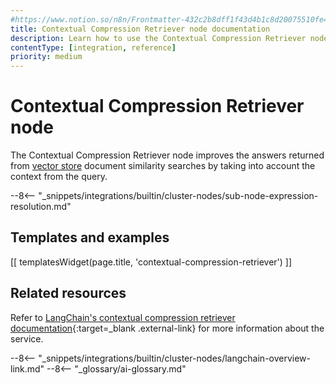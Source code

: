 ```yaml
---
#https://www.notion.so/n8n/Frontmatter-432c2b8dff1f43d4b1c8d20075510fe4
title: Contextual Compression Retriever node documentation
description: Learn how to use the Contextual Compression Retriever node in n8n. Follow technical documentation to integrate Contextual Compression Retriever node into your workflows.
contentType: [integration, reference]
priority: medium
---
```


# Contextual Compression Retriever node

The Contextual Compression Retriever node improves the answers returned from [vector store](/glossary.md#ai-vector-store) document similarity searches by taking into account the context from the query.

--8<-- "_snippets/integrations/builtin/cluster-nodes/sub-node-expression-resolution.md"

## Templates and examples

<!-- see https://www.notion.so/n8n/Pull-in-templates-for-the-integrations-pages-37c716837b804d30a33b47475f6e3780 -->
[[ templatesWidget(page.title, 'contextual-compression-retriever') ]]

## Related resources

Refer to [LangChain's contextual compression retriever documentation](https://js.langchain.com/docs/how_to/contextual_compression/){:target=_blank .external-link} for more information about the service.

--8<-- "_snippets/integrations/builtin/cluster-nodes/langchain-overview-link.md"
--8<-- "_glossary/ai-glossary.md"
